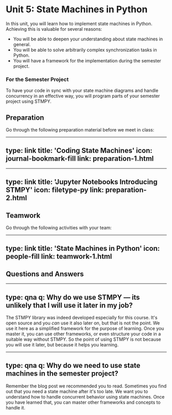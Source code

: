 # Unit 5: State Machines in Python

In this unit, you will learn how to implement state machines in Python. Achieving this is valuable for several reasons:

- You will be able to deepen your understanding about state machines in general.
- You will be able to solve arbitrarily complex synchronization tasks in Python.
- You will have a framework for the implementation during the semester project.


### For the Semester Project

To have your code in sync with your state machine diagrams and handle concurrency in an effective way, you will program parts of your semester project using STMPY.


## Preparation

Go through the following preparation material before we meet in class:


---
type: link
title: 'Coding State Machines'
icon: journal-bookmark-fill
link: preparation-1.html
---


---
type: link
title: 'Jupyter Notebooks Introducing STMPY'
icon: filetype-py
link: preparation-2.html
---


## Teamwork

Go through the following activities with your team:


---
type: link
title: 'State Machines in Python'
icon: people-fill
link: teamwork-1.html
---


## Questions and Answers

---
type: qna
q: Why do we use STMPY — its unlikely that I will use it later in my job?
---
The STMPY library was indeed developed especially for this course. It's open source and you *can* use it also later on, but that is not the point. We use it here as a simplified framework for the purpose of learning. Once you master it, you can use other frameworks, or even structure your code in a suitable way without STMPY. So the point of using STMPY is not because you will use it later, but because it helps you learning.


---
type: qna
q: Why do we need to use state machines in the semester project?
---
Remember the blog post we recommended you to read. Sometimes you find out that you need a state machine after it's too late. We want you to understand how to handle concurrent behavior using state machines. Once you have learned that, you can master other frameworks and concepts to handle it.